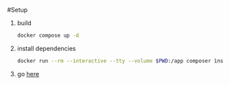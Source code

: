 #Setup
1. build 
    ```bash 
    docker compose up -d
    ```
2. install dependencies 
    ```bash 
    docker run --rm --interactive --tty --volume $PWD:/app composer ìnstall --ignore-platform-reqs
    ```
3. go [here](localhost::8080)
